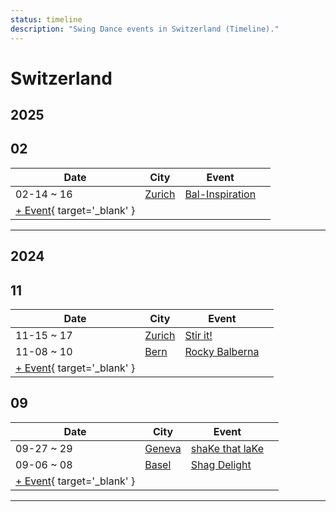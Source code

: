 ```yaml
---
status: timeline
description: "Swing Dance events in Switzerland (Timeline)."
---
```


# Switzerland

## 2025

## 02

| Date | City | Event | |
| --- | --- | --- | --- |
| 02-14 ~ 16 | [Zurich](by_city.md#zurich) | [Bal-Inspiration](bal-inspiration-2025.md) |  |
| [+ Event](https://github.com/swingdance/events/issues/new?assignees=&labels=add+event&projects=&template=02-add_entity.yml&title=%5B2025%2Fde_CH%5D%20%3CName%3E&region=de_CH&province=&city=&org_id=&date_starts=2025-02-&date_ends=2025-02-){ target='_blank' }

---

## 2024

## 11

| Date | City | Event | |
| --- | --- | --- | --- |
| 11-15 ~ 17 | [Zurich](by_city.md#zurich) | [Stir it!](stir-it-2024.md) |  |
| 11-08 ~ 10 | [Bern](by_city.md#bern) | [Rocky Balberna](rocky-balberna-2024.md) |  |
| [+ Event](https://github.com/swingdance/events/issues/new?assignees=&labels=add+event&projects=&template=02-add_entity.yml&title=%5B2024%2Fde_CH%5D%20%3CName%3E&region=de_CH&province=&city=&org_id=&date_starts=2024-11-&date_ends=2024-11-){ target='_blank' }

## 09

| Date | City | Event | |
| --- | --- | --- | --- |
| 09-27 ~ 29 | [Geneva](by_city.md#geneva) | [shaKe that laKe](shake-that-lake-2024.md) |  |
| 09-06 ~ 08 | [Basel](by_city.md#basel) | [Shag Delight](shag-delight-2024.md) |  |
| [+ Event](https://github.com/swingdance/events/issues/new?assignees=&labels=add+event&projects=&template=02-add_entity.yml&title=%5B2024%2Fde_CH%5D%20%3CName%3E&region=de_CH&province=&city=&org_id=&date_starts=2024-09-&date_ends=2024-09-){ target='_blank' }

---

